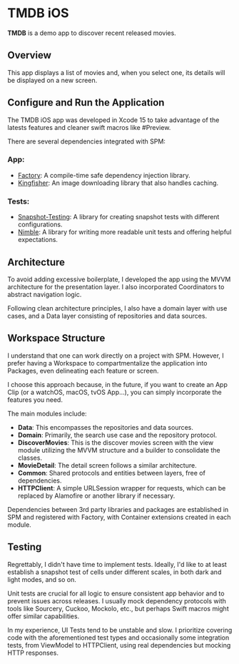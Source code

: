 # TMDB iOS

**TMDB** is a demo app to discover recent released movies.

## Overview

This app displays a list of movies and, when you select one, its details will be displayed on a new screen.

## Configure and Run the Application

The TMDB iOS app was developed in Xcode 15 to take advantage of the latests features and cleaner swift macros like #Preview.

There are several dependencies integrated with SPM:

### App:

* [Factory](https://github.com/hmlongco/Factory.git): A compile-time safe dependency injection library.
* [Kingfisher](https://github.com/onevcat/Kingfisher.git): An image downloading library that also handles caching.

### Tests:

* [Snapshot-Testing](https://github.com/pointfreeco/swift-snapshot-testing.git): A library for creating snapshot tests with different configurations.
* [Nimble](https://github.com/Quick/Nimble.git): A library for writing more readable unit tests and offering helpful expectations.

## Architecture

To avoid adding excessive boilerplate, I developed the app using the MVVM architecture for the presentation layer. I also incorporated Coordinators to abstract navigation logic.

Following clean architecture principles, I also have a domain layer with use cases, and a Data layer consisting of repositories and data sources.

## Workspace Structure

I understand that one can work directly on a project with SPM. However, I prefer having a Workspace to compartmentalize the application into Packages, even delineating each feature or screen.

I choose this approach because, in the future, if you want to create an App Clip (or a watchOS, macOS, tvOS App...), you can simply incorporate the features you need.

The main modules include:

- **Data**: This encompasses the repositories and data sources.
- **Domain**: Primarily, the search use case and the repository protocol.
- **DiscoverMovies**: This is the discover movies screen with the view module utilizing the MVVM structure and a builder to consolidate the classes.
- **MovieDetail**: The detail screen follows a similar architecture.
- **Common**: Shared protocols and entities between layers, free of dependencies.
- **HTTPClient**: A simple URLSession wrapper for requests, which can be replaced by Alamofire or another library if necessary.

Dependencies between 3rd party libraries and packages are established in SPM and registered with Factory, with Container extensions created in each module.

## Testing

Regrettably, I didn't have time to implement tests. Ideally, I'd like to at least establish a snapshot test of cells under different scales, in both dark and light modes, and so on.

Unit tests are crucial for all logic to ensure consistent app behavior and to prevent issues across releases. I usually mock dependency protocols with tools like Sourcery, Cuckoo, Mockolo, etc., but perhaps Swift macros might offer similar capabilities.

In my experience, UI Tests tend to be unstable and slow. I prioritize covering code with the aforementioned test types and occasionally some integration tests, from ViewModel to HTTPClient, using real dependencies but mocking HTTP responses.